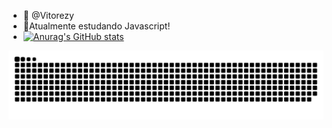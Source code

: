 - 👋 @Vitorezy
- 🌱Atualmente estudando Javascript!
- [![Anurag's GitHub stats](https://github-readme-stats.vercel.app/api?username=vitorezy)](https://github.com/anuraghazra/github-readme-stats)
<picture>
  <source media="(prefers-color-scheme: dark)" srcset="https://raw.githubusercontent.com/vitorezy/vitorezy/output/github-contribution-grid-snake-dark.svg">
   <source media="(prefers-color-scheme: dark)" srcset="https://raw.githubusercontent.com/vitorezy/vitorezy/output/github-contribution-grid-snake.svg">
  <img alt="github contribution grid snake animation" src="https://raw.githubusercontent.com/vitorezy/vitorezy/output/github-contribution-grid-snake.svg">
</picture>

